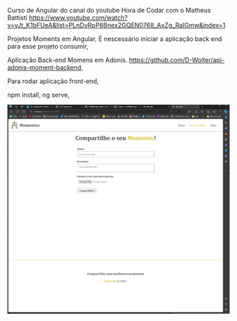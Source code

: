 Curso de Angular do canal do youtube Hora de Codar com o Matheus Battisti
https://www.youtube.com/watch?v=vJt_K1bFUeA&list=PLnDvRpP8Bnex2GQEN0768_AxZg_RaIGmw&index=1

Projetos Moments em Angular,
É nescessário iniciar a aplicação back end para esse projeto consumir,

Aplicação Back-end Momens em Adonis.
https://github.com/D-Wolter/api-adonis-moment-backend,

Para rodar aplicação front-end,

npm install,
ng serve,

<img src='./moments-front/moments/src/assets/2023-12-21 (1).png'/>


